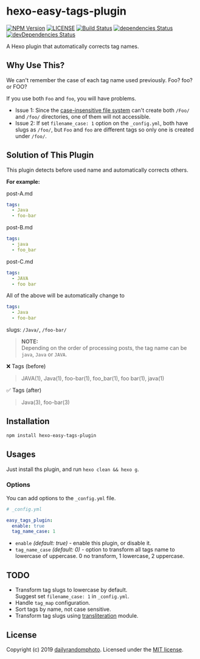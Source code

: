 # hexo-easy-tags-plugin

[![NPM Version][npm-version-image]][npm-url]
[![LICENSE][license-image]][license-url]
[![Build Status][travis-image]][travis-url]
[![dependencies Status][dependencies-image]][dependencies-url]
[![devDependencies Status][devDependencies-image]][devDependencies-url]

A Hexo plugin that automatically corrects tag names.

## Why Use This?

We can't remember the case of each tag name used previously. Foo? foo? or FOO?

If you use both `Foo` and `foo`, you will have problems.
- Issue 1: Since the [case-insensitive file system](https://en.wikipedia.org/wiki/Case_preservation) can't create both `/Foo/` and `/foo/` directories, one of them will not accessible.
- Issue 2: If set `filename_case: 1` option on the `_config.yml`, both have slugs as `/foo/`, but `Foo` and `foo` are different tags so only one is created under `/foo/`.

## Solution of This Plugin
This plugin detects before used name and automatically corrects others.

**For example:**

post-A.md
```yaml
tags:
  - Java
  - foo-bar
```
post-B.md
```yaml
tags:
  - java
  - foo_bar
```
post-C.md
```yaml
tags:
  - JAVA
  - foo bar
```

All of the above will be automatically change to
```yaml
tags:
  - Java
  - foo-bar
```
slugs: `/Java/`, `/foo-bar/`

> **NOTE:**<br>
> Depending on the order of processing posts, the tag name can be `java`, `Java` or `JAVA`.


❌ Tags (before)
> JAVA(1), Java(1), foo-bar(1), foo_bar(1), foo bar(1), java(1)

✅ Tags (after)
> Java(3), foo-bar(3)

## Installation

```sh
npm install hexo-easy-tags-plugin
```

## Usages

Just install ths plugin, and run `hexo clean && hexo g`.

### Options

You can add options to the `_config.yml` file.
```yaml
# _config.yml

easy_tags_plugin:
  enable: true
  tag_name_case: 1
```

- `enable` _(default: true)_ - enable this plugin, or disable it.
- `tag_name_case` _(default: 0)_ - option to transform all tags name to lowercase of uppercase. 0 no transform, 1 lowercase, 2 uppercase.


## TODO
- Transform tag slugs to lowercase by default. <br>Suggest set `filename_case: 1` in `_config.yml`.
- Handle `tag_map` configuration.
- Sort tags by name, not case sensitive.
- Transform tag slugs using [transliteration](https://github.com/dzcpy/transliteration) module.


## License
Copyright (c) 2019 [dailyrandomphoto][my-url]. Licensed under the [MIT license][license-url].

[my-url]: https://github.com/dailyrandomphoto
[npm-url]: https://www.npmjs.com/package/hexo-easy-tags-plugin
[travis-url]: https://travis-ci.org/dailyrandomphoto/hexo-easy-tags-plugin
[coveralls-url]: https://coveralls.io/github/dailyrandomphoto/hexo-easy-tags-plugin?branch=master
[license-url]: LICENSE
[dependencies-url]: https://david-dm.org/dailyrandomphoto/hexo-easy-tags-plugin
[devDependencies-url]: https://david-dm.org/dailyrandomphoto/hexo-easy-tags-plugin?type=dev

[npm-downloads-image]: https://img.shields.io/npm/dm/hexo-easy-tags-plugin
[npm-version-image]: https://img.shields.io/npm/v/hexo-easy-tags-plugin
[license-image]: https://img.shields.io/npm/l/hexo-easy-tags-plugin
[travis-image]: https://img.shields.io/travis/dailyrandomphoto/hexo-easy-tags-plugin
[coveralls-image]: https://img.shields.io/coveralls/github/dailyrandomphoto/hexo-easy-tags-plugin
[dependencies-image]: https://img.shields.io/david/dailyrandomphoto/hexo-easy-tags-plugin
[devDependencies-image]: https://img.shields.io/david/dev/dailyrandomphoto/hexo-easy-tags-plugin
